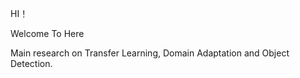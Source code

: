 

 HI！   
 
 Welcome To Here
 

 
 Main research on  Transfer Learning, Domain Adaptation and Object Detection.


